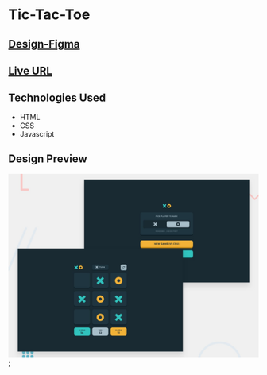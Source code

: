 # Tic-Tac-Toe

## [Design-Figma](https://www.figma.com/file/mfsFOVfgpgaJR3LPWRlP03/tic-tac-toe?type=design&node-id=0-1&t=oRnR00o8GEiq4R0s-0)

## [Live URL](https://temuritsutskiridze.github.io/Tic-Tac-Toe/)

## Technologies Used

- HTML
- CSS
- Javascript

## Design Preview

![image-1](./preview/preview.jpg);
